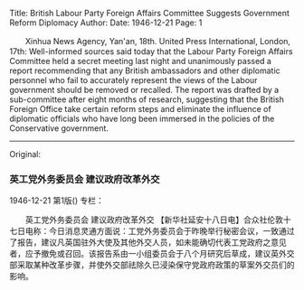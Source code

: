 Title: British Labour Party Foreign Affairs Committee Suggests Government Reform Diplomacy
Author:
Date: 1946-12-21
Page: 1

　　Xinhua News Agency, Yan'an, 18th. United Press International, London, 17th: Well-informed sources said today that the Labour Party Foreign Affairs Committee held a secret meeting last night and unanimously passed a report recommending that any British ambassadors and other diplomatic personnel who fail to accurately represent the views of the Labour government should be removed or recalled. The report was drafted by a sub-committee after eight months of research, suggesting that the British Foreign Office take certain reform steps and eliminate the influence of diplomatic officials who have long been immersed in the policies of the Conservative government.



<hr /> 

Original: 


### 英工党外务委员会  建议政府改革外交

1946-12-21
第1版()
专栏：

　　英工党外务委员会
    建议政府改革外交
    【新华社延安十八日电】合众社伦敦十七日电称：今日消息灵通方面说：工党外务委员会于昨晚举行秘密会议，一致通过了报告，建议凡英国驻外大使及其他外交人员，如未能确切代表工党政府之意见者，应予撤免或召回。该报告系由一小组委员会于八个月研究后草成，建议英外交部采取某种改革步骤，并使外交部祛除久已浸染保守党政府政策的草案外交员们的影响。
